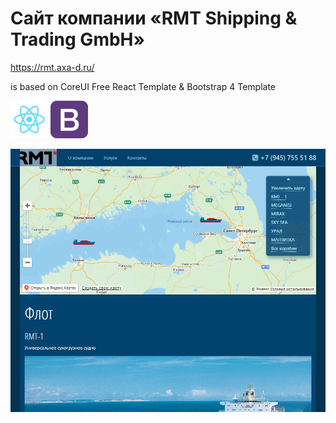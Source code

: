 # Сайт компании «RMT Shipping & Trading GmbH»
https://rmt.axa-d.ru/

is based on CoreUI Free React Template & Bootstrap 4 Template

<p>
<img src="https://github.com/sergey-aks/rmt-shipping-website/blob/main/react-logo.png" alt="react" style="max-width: 100%;">
  
<img src="https://github.com/sergey-aks/rmt-shipping-website/blob/main/bootstrap-logo.png" alt="bootstrap" style="max-width: 100%;">
</p>

<img src="https://github.com/sergey-aks/rmt-shipping-website/blob/main/rmt.jpg" alt="react" style="max-width: 100%;">
